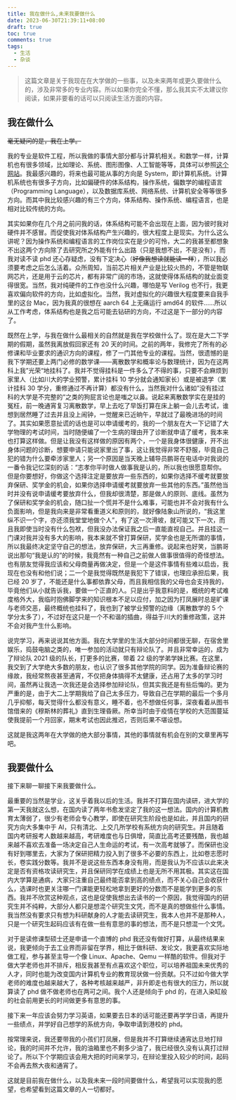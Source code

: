 ```yaml
---
title: 我在做什么,未来我要做什么
date: 2023-06-30T21:39:11+08:00
draft: true
toc: true
comments: true
tags:
  - 生活
  - 杂谈
---
```


> 这篇文章是关于我现在在大学做的一些事，以及未来两年或更久要做什么的，涉及非常多的专业内容。所以如果你完全不懂，那么我其实不太建议你阅读，如果非要看的话可以只阅读生活方面的内容。

<!--more-->

## 我在做什么

~~毫无疑问的是，我在上学。~~

我的专业是软件工程，所以我做的事情大部分都与计算机相关。和数学一样，计算机也有很多领域，比如理论、系统、图形图像、人工智能等等，具体可以参照[这个网站](https://csrankings.org/)。我最感兴趣的，将来也最可能从事的方向是 System，即计算机系统。计算机系统也有很多子方向，比如偏硬件的体系结构，操作系统，偏数学的编程语言（Programming Language），以及数据库系统、网络系统、计算机安全等等很多方向。而其中我比较感兴趣的有三个方向，体系结构、操作系统、编程语言，也是相对比较传统的方向。

其实如果你在几个月之前问我的话，体系结构可能不会出现在上面，因为彼时我对硬件并不感冒。而促使我对体系结构产生兴趣的，很大程度上是现实。为什么这么讲呢？因为操作系统和编程语言的工作岗位实在是少的可怜，大二的我甚至都想象不出这两个方向除了去研究所之外能有什么出路（只是我想不出，不是没有），而我对读不读 phd 还心存疑虑，没有下定决心（~~好像我想读就能读一样~~），所以我必须要考虑之后怎么活着。众所周知，当前芯片相关产业是比较火热的，不管是物联网芯片，还是用于云的芯片，都有非常广阔的市场，这就使得体系结构的就业面变得很宽。当然，我对纯硬件的工作也没什么兴趣，哪怕是写 Verilog 也不行，我更喜欢偏向软件的方向，比如虚拟化。当然，我对虚拟化的兴趣很大程度要来自我手里的这台 Mac，因为我真的很想在 aarch 64 上无痛运行 amd64 的软件……所以从工作考虑，体系结构也是我之后可能去钻研的方向，不过这是下一部分的内容了。

既然在上学，与我在做什么最相关的自然就是我在学校做什么了。现在是大二下学期的假期，虽然我离放假回家还有 20 天的时间。之前的两年，我修完了所有的必修课和毕业要求的通识方向的课程，修了一门其他专业的课程。当然，很遗憾的是我下学期还要上两门必修的数学课——离散数学和概率论与数理统计，因为在这两科上我”光荣“地挂科了。我并不觉得挂科是一件多么了不得的事，只要不会麻烦到家里人（比如川大的学业预警，累计挂科 10 学分就会通知家长）或是被退学（累计挂科 30 学分，重修通过不再计算）都没有什么，当然我对什么诸如”没有挂过科的大学是不完整的“之类的狗屁言论也是嗤之以鼻。说起来离散数学实在是挂的冤枉，前一晚通宵复习离散数学，早上去吃了早饭打算在床上躺一会儿去考试，谁想到居然睡了过去并且没上闹钟，一觉醒来已近晌午，早就过了最晚进场的时间了。其实如果愿意扯谎的话也是可以申请缓考的，我的一个朋友在大一下记错了大学物理的考试时间，当时随便编了一个生病的理由开了诊断就申请了缓考，我本来也打算这样做。但是让我没有这样做的原因有两个，一个是我身体很健康，开不出身体问题的诊断，想要申请只能说家里出了事，这让我觉得非常不舒服，毕竟自己犯的错为什么要牵涉家里人；另一个原因是当天晚上辅导员鹏哥在电话中对我说的一番令我记忆深刻的话：“志孝你平时做人做事我是认的，所以我也很愿意帮你。但是你要想好，你做这个选择注定是要放弃一些东西的，如果你选择不缓考就要放弃保研、奖学金的机会，如果你选择申请缓考就要放弃一些其他的东西。”虽然他当时并没有说申请缓考要放弃什么，但我却很清楚，那是做人的原则、底线。虽然为了保研和奖学金的机会，随口扯一个慌并不是什么难事，可能也并不会对我有什么负面影响，但是我向来是非常看重道义和原则的，就好像陆象山所说的，“我这里纵不识一个字，亦还须我堂堂地做个人”，有了这一次滑坡，就可能又下一次，而且我即使当时没有什么包袱，但我没办法保证我之后一直能直视自己。并且挂这一门课对我并没有多大的影响，我本来就不曾打算保研，奖学金也是无所谓的事情，所以我最终决定坚守自己的想法，放弃保研，大三再重修。说起来也好笑，当鹏哥说出那句“我是认的”的时候，我竟然有一种自己之前做人做事很值得的奇怪想法。也有朋友觉得我应该和父母商量再做决定，但是一个是这件事情有些难以启齿，我现在也没有和他们说；二一个是我觉得既然是我犯下了错误，也理应承担后果，我已经 20 岁了，不能还是什么事都依靠父母，而且我相信我的父母也会支持我的，毕竟他们从小就告诉我，要做一个正直的人。只是出乎我意料的是，概统的考试难度格外大，我临时抱佛脚学来的知识根本不足以应付，加之因为打凤展时总是旷课与老师交恶，最终概统也挂科了，我也到了被学业预警的边缘（离散数学的 5 个学分太多了），不过好在这只是一个不和谐的插曲，得益于川大的重修政策，这并不会对我产生什么影响。

说完学习，再来说说其他方面。我在大学里的生活大部分时间都很无聊，在宿舍里娱乐，捣鼓电脑之类的，唯一参加的活动就只有辩论队了。并且非常幸运的，成为了辩论队 2021 级的队长，打更多的比赛，带着 22 级的学弟学妹比赛。在这里，我交到了大学绝大多数的朋友，也认识了很多其他学院的同学。因为准备辩论赛的缘故，我经常熬夜甚至通宵，不仅把身体搞得不太健康，还占用了太多的学习时间，虽然再让我选一次我还是会选择参加辩论队，但其实我还是有些后悔的。更为严重的是，由于大二上学期我给了自己太多压力，导致自己在学期的最后一个多月几乎抑郁，每天觉得什么都没有意义，睡不着，也不想做任何事，深夜看着从图书馆借来的《穆斯林的葬礼》直到生理昏厥。所幸当时由于疫情在学校的大范围蔓延使我提前一个月回家，期末考试也因此推迟，否则后果不堪设想。

这就是我这两年在大学做的绝大部分事情，其他的事情就有机会在别的文章里再写吧。

## 我要做什么

接下来聊一聊接下来我要做什么。

最重要的当然是学业，这关乎着我以后的生活。我并不打算在国内读研，进大学的第一天我就这么想，在国内读了两年书愈发坚定了我的这一想法。国内的计算机教育太薄弱了，很少有老师会专心教学，即使在研究生阶段也是如此，并且国内的研究方向大多集中于 AI，只有清北、上交几所学校有系统方向的研究生。并且随着国内考研报考人数越来越高，考研难度也与日俱增，简直比高考还要残酷，我也越来越不喜欢去准备一场决定自己人生命运的考试，有一次高考就够了。而保研也没有好到哪里去，大家为了保研把精力投入到了很多不必要的东西上，比如卷志愿时长，卷实践分数等。我并不是说这些东西本身没有用，而是我认为不应该以此来决定是否有资格攻读研究生，并且保研同学在成绩上也是无所不用其极。其实这在国内大学算是通病，大家只注重自己最终能否拿到高的绩点，而不关心自己会收获什么，选课时也更关注哪一门课能更轻松地拿到更好的分数而不是能学到更多的东西。我并不欣赏这种观点，这也是促使我想出去读书的一个原因，我觉得国内的研究生并不纯粹，大部分人都只是想混个研究生文凭，而不是真的想做些什么事情。我当然没有要求只有想为科研献身的人才能去读研究生，我本人也并不是那种人，只是一个研究生起码应该有在做一些有意思的事的想法，而不是只想混一个文凭。

对于是读修课型硕士还是申请一个直博的 phd 我还没有做好打算，从最终结果来说，我更倾向于去工业界而非留在学界，相比于做科研、发论文，我更喜欢实际地做工程，参与甚至主导一个像 Linux、Apache、Qemu 一样酷的软件。但我对于做大学老师也并不排斥，相反我甚至有点喜欢这个职位，可以培养祖国未来优秀的人才，同时也能为改变国内计算机专业的教育现状做一份贡献。只不过如今做大学老师的难度也越来越大了，各种考核越来越严，非升即走也有很大的压力，所以就算读了 phd 做不做老师也在两可之间。我个人还是倾向于 phd 的，在进入染缸般的社会前用更长的时间做更多有意思的事。

接下来一年应该会努力学习英语，如果要去日本的话可能还要再学学日语，再提升一些绩点，并学好自己想学的系统方向，争取申请到港校的 phd。

按常理来说，我还要带我的小孩们打凤展，但是我并不打算继续通宵达旦地打辩论，我的时间并不允许，我的油箱里也不剩多少油了，我已经很久没有认真打过辩论了。所以下个学期应该会用大把的时间来学习，在辩论里投入较少的时间，起码不会再去熬大夜和通宵了。

这就是目前我在做什么，以及我未来一段时间要做什么，希望我可以实现我的愿望，也希望看到这篇文章的人一切都好。
